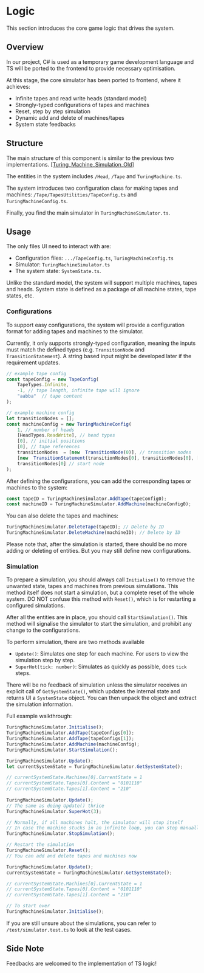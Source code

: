 # Logic

This section introduces the core game logic that drives the system.

## Overview

In our project, C# is used as a temporary game development language and TS will be ported to the frontend to provide necessary optimisation.

At this stage, the core simulator has been ported to frontend, where it achieves:

 - Infinite tapes and read write heads (standard model)
 - Strongly-typed configurations of tapes and machines
 - Reset, step by step simulation
 - Dynamic add and delete of machines/tapes
 - System state feedbacks

## Structure

The main structure of this component is similar to the previous two implementations. [[Turing_Machine_Simulation_Old]](https://github.com/fungusan/Turing_Machine_Simulation_Old)

The entities in the system includes ``/Head``, ``/Tape`` and ``TuringMachine.ts``. 

The system introduces two configuration class for making tapes and machines: ``/Tape/TapesUtilities/TapeConfig.ts`` and ``TuringMachineConfig.ts``.

Finally, you find the main simulator in ``TuringMachineSimulator.ts``.

## Usage

The only files UI need to interact with are:

- Configuration files: ``.../TapeConfig.ts``, ``TuringMachineConfig.ts``
- Simulator: ``TuringMachineSimulator.ts``
- The system state: ``SystemState.ts``.

Unlike the standard model, the system will support multiple machines, tapes and heads. System state is defined as a package of all machine states, tape states, etc.

### Configurations
To support easy configurations, the system will provide a configuration format for adding tapes and machines to the simulator.

Currently, it only supports strongly-typed configuration, meaning the inputs must match the defined types (e.g. ``TransitionNode`` and ``TransitionStatement``). A string based input might be developed later if the requirement updates.

```ts
// example tape config
const tapeConfig = new TapeConfig(
	TapeTypes.Infinite,
	-1, // tape length, infinite tape will ignore
	"aabba"  // tape content
);

// example machine config
let transitionNodes = [];
const machineConfig = new TuringMachineConfig(
	1, // number of heads
	[HeadTypes.ReadWrite], // head types
	[0], // initial positions
	[0], // tape references
	transitionNodes  = [new  TransitionNode(0)], // transition nodes
	[new  TransitionStatement(transitionNodes[0], transitionNodes[0], [new  HeadTransition('a', 'b', 1)])], // transition statements
	transitionNodes[0] // start node
);
```
After defining the configurations, you can add the corresponding tapes or machines to the system:

```ts
const tapeID = TuringMachineSimulator.AddTape(tapeConfig0);
const machineID = TuringMachineSimulator.AddMachine(machineConfig0);
```
You can also delete the tapes and machines:

```ts
TuringMachineSimulator.DeleteTape(tapeID); // Delete by ID
TuringMachineSimulator.DeleteMachine(machineID); // Delete by ID
```
Please note that, after the simulation is started, there should be no more adding or deleting of entities. But you may still define new configurations.

### Simulation

To prepare a simulation, you should always call ``Initialise()`` to remove the unwanted state, tapes and machines from previous simulations. This method itself does not start a simulation, but a complete reset of the whole system. DO NOT confuse this method with ``Reset()``, which is for restarting a configured simulations.

After all the entities are in place, you should call ``StartSimulation()``. This method will signalise the simulator to start the simulation, and prohibit any change to the configurations.

To perform simulation, there are two methods available

- ``Update()``: Simulates one step for each machine. For users to view the simulation step by step.
- ``SuperHot(tick: number)``:  Simulates  as quickly as possible, does ``tick`` steps.

There will be no feedback of simulation unless the simulator receives an explicit call of ``GetSystemState()``, which updates the internal state and returns UI a ``SystemState`` object. You can then unpack the object and extract the simulation information.

Full example walkthrough:
```ts
TuringMachineSimulator.Initialise();
TuringMachineSimulator.AddTape(tapeConfigs[0]);
TuringMachineSimulator.AddTape(tapeConfigs[1]);
TuringMachineSimulator.AddMachine(machineConfig);
TuringMachineSimulator.StartSimulation();

TuringMachineSimulator.Update();
let currentSystemState = TuringMachineSimulator.GetSystemState();

// currentSystemState.Machines[0].CurrentState = 1
// currentSystemState.Tapes[0].Content = "0101110"
// currentSystemState.Tapes[1].Content = "210"
  
TuringMachineSimulator.Update();
// The same as doing Update() thrice
TuringMachineSimulator.SuperHot(3); 

// Normally, if all machines halt, the simulator will stop itself
// In case the machine stucks in an infinite loop, you can stop manually.
TuringMachineSimulator.StopSimulation();

// Restart the simulation
TuringMachineSimulator.Reset();
// You can add and delete tapes and machines now

TuringMachineSimulator.Update();
currentSystemState = TuringMachineSimulator.GetSystemState();

// currentSystemState.Machines[0].CurrentState = 1
// currentSystemState.Tapes[0].Content = "0101110"
// currentSystemState.Tapes[1].Content = "210"

// To start over
TuringMachineSimulator.Initialise();
```

If you are still unsure about the simulations, you can refer to ``/test/simulator.test.ts`` to look at the test cases.

## Side Note

Feedbacks are welcomed to the implementation of TS logic!